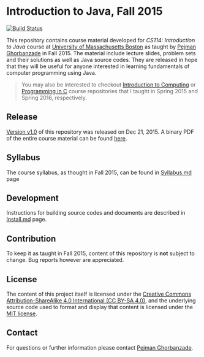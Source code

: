 # Introduction to Java, Fall 2015

[![Build Status](https://travis-ci.com/ghorbanzade/UMB-CS114-2015F.svg?branch=master)](http://travis-ci.com/ghorbanzade/UMB-CS114-2015F)

This repository contains course material developed for *CS114:
Introduction to Java* course at [University of Massachusetts Boston]
as taught by [Pejman Ghorbanzade] in Fall 2015.
The material include lecture slides, problem sets and their solutions
as well as Java source codes.
They are released in hope that they will be useful for anyone interested
in learning fundamentals of computer programming using Java.

> You may also be interested to checkout [Introduction to Computing][1]
> or [Programming in C][2] course repositories that I taught in Spring
> 2015 and Spring 2016, respectively.

## Release

[Version v1.0] of this repository was released on Dec 21, 2015.
A binary PDF of the entire course material can be found [here][3].

## Syllabus

The course syllabus, as thought in Fall 2015, can be found in
[Syllabus.md] page

## Development

Instructions for building source codes and documents are described
in [Install.md] page.

## Contribution

To keep it as taught in Fall 2015, content of this repository is
**not** subject to change.
Bug reports however are appreciated.

## License

The content of this project itself is licensed under the
[Creative Commons Attribution-ShareAlike 4.0 International (CC BY-SA 4.0)][4],
and the underlying source code used to format and display that content is
licensed under the [MIT license][5].

## Contact

For questions or further information please contact [Pejman Ghorbanzade].

[University of Massachusetts Boston]: https://umb.edu
[Pejman Ghorbanzade]: https://pejman.ghorbanzade.com
[Version v1.0]: https://github.com/ghorbanzade/UMB-CS114-2015F/releases/tag/v1.0
[Syllabus.md]: https://github.com/ghorbanzade/UMB-CS114-2015F/blob/master/src/main/md/syllabus.md
[Install.md]: https://github.com/ghorbanzade/UMB-CS114-2015F/blob/master/src/main/md/dependencies.md

[1]: https://github.com/ghorbanzade/UMB-CS110-2015S
[2]: https://github.com/ghorbanzade/UMB-CS240-2016S
[3]: https://github.com/ghorbanzade/UMB-CS114-2015F/releases/download/v1.0/course-material.pdf
[4]: https://creativecommons.org/licenses/by-sa/4.0/
[5]: License.md
